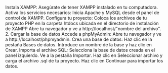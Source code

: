 Instala XAMPP: Asegúrate de tener XAMPP instalado en tu computadora.
Activa los servicios necesarios:
Inicia Apache y MySQL desde el panel de control de XAMPP.
Configura tu proyecto:
Coloca los archivos de tu proyecto PHP en la carpeta htdocs ubicada en el directorio de instalación de XAMPP
Abre tu navegador y ve a http://localhost/"nombre del archivo".
2. Cargar la base de datos
Accede a phpMyAdmin:
Abre tu navegador y ve a http://localhost/phpmyadmin.
Crea una base de datos:
Haz clic en la pestaña Bases de datos.
Introduce un nombre de la base y haz clic en Crear.
Importa el archivo SQL:
Selecciona la base de datos creada en el panel izquierdo.
Ve a la pestaña Importar.
Haz clic en Seleccionar archivo y carga el archivo .sql de tu proyecto.
Haz clic en Continuar para importar los datos.
